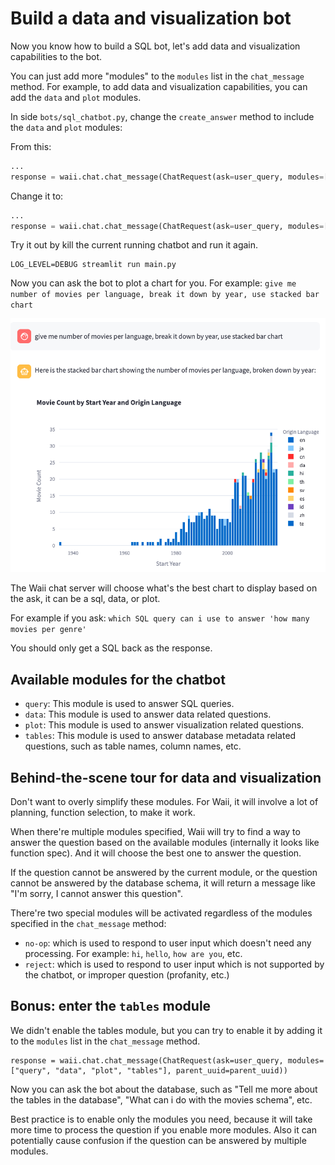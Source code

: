 # Build a data and visualization bot

Now you know how to build a SQL bot, let's add data and visualization capabilities to the bot.

You can just add more "modules" to the `modules` list in the `chat_message` method. For example, to add data and visualization capabilities, you can add the `data` and `plot` modules.

In side `bots/sql_chatbot.py`, change the `create_answer` method to include the `data` and `plot` modules:

From this:

```python
...
response = waii.chat.chat_message(ChatRequest(ask=user_query, modules=["query"], parent_uuid=parent_uuid))
```

Change it to:

```python
...
response = waii.chat.chat_message(ChatRequest(ask=user_query, modules=["query", "data", "plot"], parent_uuid=parent_uuid))
```

Try it out by kill the current running chatbot and run it again.

```
LOG_LEVEL=DEBUG streamlit run main.py
```

Now you can ask the bot to plot a chart for you. For example: `give me number of movies per language, break it down by year, use stacked bar chart`

![viz.png](viz.png)

The Waii chat server will choose what's the best chart to display based on the ask, it can be a sql, data, or plot. 

For example if you ask: `which SQL query can i use to answer 'how many movies per genre'`

You should only get a SQL back as the response.

## Available modules for the chatbot

- `query`: This module is used to answer SQL queries.
- `data`: This module is used to answer data related questions.
- `plot`: This module is used to answer visualization related questions.
- `tables`: This module is used to answer database metadata related questions, such as table names, column names, etc.

## Behind-the-scene tour for data and visualization

Don't want to overly simplify these modules. For Waii, it will involve a lot of planning, function selection, to make it work. 

When there're multiple modules specified, Waii will try to find a way to answer the question based on the available modules (internally it looks like function spec). And it will choose the best one to answer the question.

If the question cannot be answered by the current module, or the question cannot be answered by the database schema, it will return a message like "I'm sorry, I cannot answer this question".

There're two special modules will be activated regardless of the modules specified in the `chat_message` method:

- `no-op`: which is used to respond to user input which doesn't need any processing. For example: `hi`, `hello`, `how are you`, etc.
- `reject`: which is used to respond to user input which is not supported by the chatbot, or improper question (profanity, etc.)

## Bonus: enter the `tables` module

We didn't enable the tables module, but you can try to enable it by adding it to the `modules` list in the `chat_message` method.

```
response = waii.chat.chat_message(ChatRequest(ask=user_query, modules=["query", "data", "plot", "tables"], parent_uuid=parent_uuid))
```

Now you can ask the bot about the database, such as "Tell me more about the tables in the database", "What can i do with the movies schema", etc.

Best practice is to enable only the modules you need, because it will take more time to process the question if you enable more modules. Also it can potentially cause confusion if the question can be answered by multiple modules.